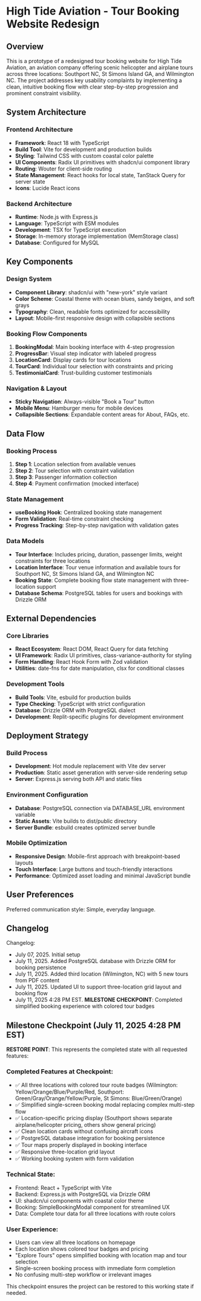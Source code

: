 # High Tide Aviation - Tour Booking Website Redesign

## Overview

This is a prototype of a redesigned tour booking website for High Tide Aviation, an aviation company offering scenic helicopter and airplane tours across three locations: Southport NC, St Simons Island GA, and Wilmington NC. The project addresses key usability complaints by implementing a clean, intuitive booking flow with clear step-by-step progression and prominent constraint visibility.

## System Architecture

### Frontend Architecture
- **Framework**: React 18 with TypeScript
- **Build Tool**: Vite for development and production builds
- **Styling**: Tailwind CSS with custom coastal color palette
- **UI Components**: Radix UI primitives with shadcn/ui component library
- **Routing**: Wouter for client-side routing
- **State Management**: React hooks for local state, TanStack Query for server state
- **Icons**: Lucide React icons

### Backend Architecture
- **Runtime**: Node.js with Express.js
- **Language**: TypeScript with ESM modules
- **Development**: TSX for TypeScript execution
- **Storage**: In-memory storage implementation (MemStorage class)
- **Database**: Configured for MySQL

## Key Components

### Design System
- **Component Library**: shadcn/ui with "new-york" style variant
- **Color Scheme**: Coastal theme with ocean blues, sandy beiges, and soft grays
- **Typography**: Clean, readable fonts optimized for accessibility
- **Layout**: Mobile-first responsive design with collapsible sections

### Booking Flow Components
1. **BookingModal**: Main booking interface with 4-step progression
2. **ProgressBar**: Visual step indicator with labeled progress
3. **LocationCard**: Display cards for tour locations
4. **TourCard**: Individual tour selection with constraints and pricing
5. **TestimonialCard**: Trust-building customer testimonials

### Navigation & Layout
- **Sticky Navigation**: Always-visible "Book a Tour" button
- **Mobile Menu**: Hamburger menu for mobile devices
- **Collapsible Sections**: Expandable content areas for About, FAQs, etc.

## Data Flow

### Booking Process
1. **Step 1**: Location selection from available venues
2. **Step 2**: Tour selection with constraint validation
3. **Step 3**: Passenger information collection
4. **Step 4**: Payment confirmation (mocked interface)

### State Management
- **useBooking Hook**: Centralized booking state management
- **Form Validation**: Real-time constraint checking
- **Progress Tracking**: Step-by-step navigation with validation gates

### Data Models
- **Tour Interface**: Includes pricing, duration, passenger limits, weight constraints for three locations
- **Location Interface**: Tour venue information and available tours for Southport NC, St Simons Island GA, and Wilmington NC
- **Booking State**: Complete booking flow state management with three-location support
- **Database Schema**: PostgreSQL tables for users and bookings with Drizzle ORM

## External Dependencies

### Core Libraries
- **React Ecosystem**: React DOM, React Query for data fetching
- **UI Framework**: Radix UI primitives, class-variance-authority for styling
- **Form Handling**: React Hook Form with Zod validation
- **Utilities**: date-fns for date manipulation, clsx for conditional classes

### Development Tools
- **Build Tools**: Vite, esbuild for production builds
- **Type Checking**: TypeScript with strict configuration
- **Database**: Drizzle ORM with PostgreSQL dialect
- **Development**: Replit-specific plugins for development environment

## Deployment Strategy

### Build Process
- **Development**: Hot module replacement with Vite dev server
- **Production**: Static asset generation with server-side rendering setup
- **Server**: Express.js serving both API and static files

### Environment Configuration
- **Database**: PostgreSQL connection via DATABASE_URL environment variable
- **Static Assets**: Vite builds to dist/public directory
- **Server Bundle**: esbuild creates optimized server bundle

### Mobile Optimization
- **Responsive Design**: Mobile-first approach with breakpoint-based layouts
- **Touch Interface**: Large buttons and touch-friendly interactions
- **Performance**: Optimized asset loading and minimal JavaScript bundle

## User Preferences

Preferred communication style: Simple, everyday language.

## Changelog

Changelog:
- July 07, 2025. Initial setup
- July 11, 2025. Added PostgreSQL database with Drizzle ORM for booking persistence
- July 11, 2025. Added third location (Wilmington, NC) with 5 new tours from PDF content
- July 11, 2025. Updated UI to support three-location grid layout and booking flow
- July 11, 2025 4:28 PM EST. **MILESTONE CHECKPOINT**: Completed simplified booking experience with colored tour badges

## Milestone Checkpoint (July 11, 2025 4:28 PM EST)

**RESTORE POINT**: This represents the completed state with all requested features:

### Completed Features at Checkpoint:
- ✅ All three locations with colored tour route badges (Wilmington: Yellow/Orange/Blue/Purple/Red, Southport: Green/Gray/Orange/Yellow/Purple, St Simons: Blue/Green/Orange)
- ✅ Simplified single-screen booking modal replacing complex multi-step flow
- ✅ Location-specific pricing display (Southport shows separate airplane/helicopter pricing, others show general pricing)
- ✅ Clean location cards without confusing aircraft icons
- ✅ PostgreSQL database integration for booking persistence
- ✅ Tour maps properly displayed in booking interface
- ✅ Responsive three-location grid layout
- ✅ Working booking system with form validation

### Technical State:
- Frontend: React + TypeScript with Vite
- Backend: Express.js with PostgreSQL via Drizzle ORM
- UI: shadcn/ui components with coastal color theme
- Booking: SimpleBookingModal component for streamlined UX
- Data: Complete tour data for all three locations with route colors

### User Experience:
- Users can view all three locations on homepage
- Each location shows colored tour badges and pricing
- "Explore Tours" opens simplified booking with location map and tour selection
- Single-screen booking process with immediate form completion
- No confusing multi-step workflow or irrelevant images

This checkpoint ensures the project can be restored to this working state if needed.
